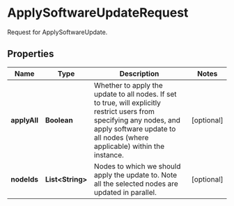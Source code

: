 

# ApplySoftwareUpdateRequest

Request for ApplySoftwareUpdate.

## Properties

| Name | Type | Description | Notes |
|------------ | ------------- | ------------- | -------------|
|**applyAll** | **Boolean** | Whether to apply the update to all nodes. If set to true, will explicitly restrict users from specifying any nodes, and apply software update to all nodes (where applicable) within the instance. |  [optional] |
|**nodeIds** | **List&lt;String&gt;** | Nodes to which we should apply the update to. Note all the selected nodes are updated in parallel. |  [optional] |



